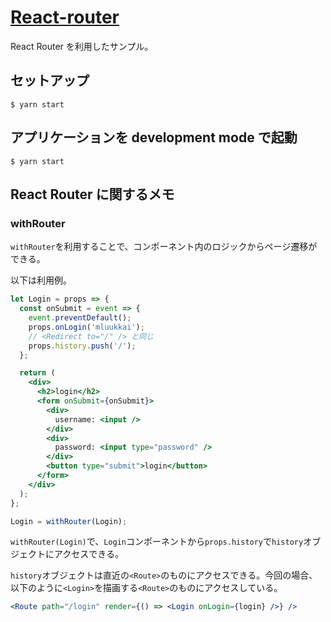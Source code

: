 # [React-router](https://fullstackopen.com/en/part7/react_router)

React Router を利用したサンプル。

## セットアップ

```shell
$ yarn start
```

## アプリケーションを development mode で起動

```shell
$ yarn start
```

## React Router に関するメモ

### withRouter

`withRouter`を利用することで、コンポーネント内のロジックからページ遷移ができる。

以下は利用例。

```jsx
let Login = props => {
  const onSubmit = event => {
    event.preventDefault();
    props.onLogin('mluukkai');
    // <Redirect to="/" /> と同じ
    props.history.push('/');
  };

  return (
    <div>
      <h2>login</h2>
      <form onSubmit={onSubmit}>
        <div>
          username: <input />
        </div>
        <div>
          password: <input type="password" />
        </div>
        <button type="submit">login</button>
      </form>
    </div>
  );
};

Login = withRouter(Login);
```

`withRouter(Login)`で、`Login`コンポーネントから`props.history`で`history`オブジェクトにアクセスできる。

`history`オブジェクトは直近の`<Route>`のものにアクセスできる。今回の場合、以下のように`<Login>`を描画する`<Route>`のものにアクセスしている。

```jsx
<Route path="/login" render={() => <Login onLogin={login} />} />
```
